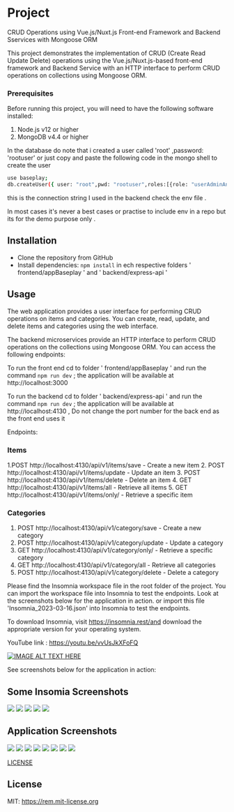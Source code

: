 



# **Project**  

CRUD Operations using Vue.js/Nuxt.js Front-end Framework and Backend Sservices with Mongoose ORM


This project demonstrates the implementation of CRUD (Create Read Update Delete) operations using the Vue.js/Nuxt.js-based front-end framework and Backend Service with an HTTP interface to perform CRUD operations on collections using Mongoose ORM.





### Prerequisites

Before running this project, you will need to have the following software installed:

1. Node.js v12 or higher
2. MongoDB v4.4 or higher


In the database do note that i created  a user called 'root' ,password: 'rootuser' or just copy and paste the following code in the mongo shell to create the user

```bash
use baseplay;
db.createUser({	user: "root",pwd: "rootuser",roles:[{role: "userAdminAnyDatabase" , db:"admin"}]})

```

this is the connection string I used in the backend check the env file . 


In most cases it's never a best cases or practise to include env in a repo but its for the demo purpose only . 






## Installation
 - Clone the repository from GitHub
 - Install dependencies: `npm install` in ech respective folders  ' frontend/appBaseplay    ' and ' backend/express-api '



## Usage

The web application provides a user interface for performing CRUD operations on items and categories. You can create, read, update, and delete items and categories using the web interface.

The backend microservices provide an HTTP interface to perform CRUD operations on the collections using Mongoose ORM. You can access the following endpoints:

To run the front end cd to folder ' frontend/appBaseplay ' and run the command ` npm run dev ` ; the application will be available at http://localhost:3000

To run the backend cd to folder ' backend/express-api ' and run the command ` npm run dev ` ; the application will be available at http://localhost:4130    , Do not change the port number for the back end as the front end uses it 




Endpoints:

### Items
1.POST http://localhost:4130/api/v1/items/save - Create a new item
2. POST http://localhost:4130/api/v1/items/update - Update an item
3. POST http://localhost:4130/api/v1/items/delete - Delete an item
4. GET http://localhost:4130/api/v1/items/all - Retrieve all items
5. GET  http://localhost:4130/api/v1/items/only/  - Retrieve a specific item

### Categories
1. POST http://localhost:4130/api/v1/category/save -  Create a new category
2. POST http://localhost:4130/api/v1/category/update - Update a category
3. GET http://localhost:4130/api/v1/category/only/   - Retrieve a specific category
4. GET  http://localhost:4130/api/v1/category/all - Retrieve all categories
5. POST http://localhost:4130/api/v1/category/delete - Delete a category

Please find the Insomnia workspace file in the root folder of the project. You can import the workspace file into Insomnia to test the endpoints. 
Look at the screenshots below for the application in action. or import this file 'Insomnia_2023-03-16.json' into Insomnia to test the endpoints.


To download Insomnia, visit https://insomnia.rest/and download the appropriate version for your operating system.



YouTube link : https://youtu.be/vvUsJkXFoFQ


[![IMAGE ALT TEXT HERE](https://img.youtube.com/vi/vvUsJkXFoFQ/0.jpg)](https://www.youtube.com/watch?v=vvUsJkXFoFQ)


See screenshots below for the application in action:

## Some Insomia Screenshots

<img src="screenshots/insomnia/Screenshot%202023-03-16%20223549.png">
<img src="screenshots/insomnia/Screenshot%202023-03-16%20223624.png">
<img src="screenshots/insomnia/Screenshot%202023-03-16%20223647.png">
<img src="screenshots/insomnia/Screenshot%202023-03-16%20223712.png">
<img src="screenshots/insomnia/Screenshot%202023-03-16%20223737.png">


## Application Screenshots

<img src="screenshots/databae.png">
<img src="screenshots/dtabase.png">
<img src="screenshots/index.png">
<img src="screenshots/Screenshot%202023-03-16%20223911.png">
<img src="screenshots/Screenshot%202023-03-16%20224028.png">
<img src="screenshots/Screenshot%202023-03-16%20223945.png">
<img src="screenshots/Screenshot%202023-03-16%20224050.png">
<img src="screenshots/Screenshot%202023-03-16%20224103.png">


[LICENSE](LICENSE)


## License


MIT: <https://rem.mit-license.org>